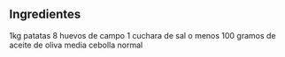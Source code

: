 Ingredientes
------------

1kg patatas 
8 huevos de campo
1 cuchara de sal o menos
100 gramos de aceite de oliva
media cebolla normal